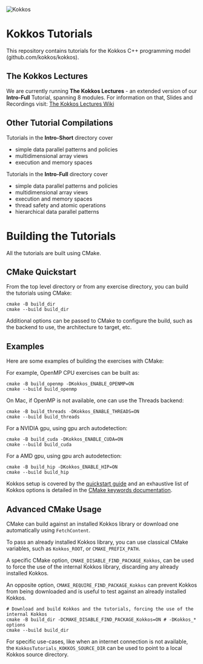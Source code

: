 ![Kokkos](https://avatars2.githubusercontent.com/u/10199860?s=200&v=4)

# Kokkos Tutorials

This repository contains tutorials for the Kokkos C++ programming
model (github.com/kokkos/kokkos). 

## The Kokkos Lectures

We are currently running **The Kokkos Lectures** - an extended version
of our **Intro-Full** Tutorial, spanning 8 modules. For information on that, 
Slides and Recordings visit: [The Kokkos Lectures Wiki](https://github.com/kokkos/kokkos-tutorials/wiki/Kokkos-Lecture-Series)

## Other Tutorial Compilations

Tutorials in the **Intro-Short** directory cover
 * simple data parallel patterns and policies
 * multidimensional array views
 * execution and memory spaces

Tutorials in the **Intro-Full** directory cover
 * simple data parallel patterns and policies
 * multidimensional array views
 * execution and memory spaces
 * thread safety and atomic operations
 * hierarchical data parallel patterns

# Building the Tutorials

All the tutorials are built using CMake.

## CMake Quickstart

From the top level directory or from any exercise directory, you can build the tutorials using CMake:

```shell
cmake -B build_dir
cmake --build build_dir
```

Additional options can be passed to CMake to configure the build, such as the backend to use, the architecture to target, etc.

## Examples

Here are some examples of building the exercises with CMake:

For example, OpenMP CPU exercises can be built as:
```shell
cmake -B build_openmp -DKokkos_ENABLE_OPENMP=ON
cmake --build build_openmp
```

On Mac, if OpenMP is not available, one can use the Threads backend:
```shell
cmake -B build_threads -DKokkos_ENABLE_THREADS=ON
cmake --build build_threads
```

For a NVIDIA gpu, using gpu arch autodetection:

```shell
cmake -B build_cuda -DKokkos_ENABLE_CUDA=ON
cmake --build build_cuda
```

For a AMD gpu, using gpu arch autodetection:

```shell
cmake -B build_hip -DKokkos_ENABLE_HIP=ON
cmake --build build_hip
```

Kokkos setup is covered by the [quickstart guide](https://kokkos.org/kokkos-core-wiki/get-started/quick-start.html) and an exhaustive list of Kokkos options is detailed in the [CMake keywords documentation](https://kokkos.org/kokkos-core-wiki/get-started/configuration-guide.html).

## Advanced CMake Usage

CMake can build against an installed Kokkos library or download one automatically using `FetchContent`.

To pass an already installed Kokkos library, you can use classical CMake variables,
such as `Kokkos_ROOT`, or `CMAKE_PREFIX_PATH`.

A specific CMake option, `CMAKE_DISABLE_FIND_PACKAGE_Kokkos`, can be used to force the use of the internal Kokkos
library, discarding any already installed Kokkos.

An opposite option, `CMAKE_REQUIRE_FIND_PACKAGE_Kokkos` can prevent Kokkos from being downloaded and is useful to
test against an already installed Kokkos.

```shell
# Download and build Kokkos and the tutorials, forcing the use of the internal Kokkos
cmake -B build_dir -DCMAKE_DISABLE_FIND_PACKAGE_Kokkos=ON # -DKokkos_* options
cmake --build build_dir
```

For specific use-cases, like when an internet connection is not available, the `KokkosTutorials_KOKKOS_SOURCE_DIR` can
be used to point to a local Kokkos source directory.

